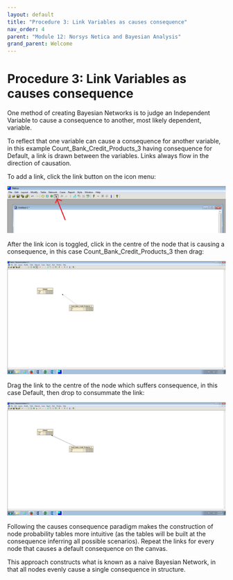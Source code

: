```yaml
---
layout: default
title: "Procedure 3: Link Variables as causes consequence"
nav_order: 4
parent: "Module 12: Norsys Netica and Bayesian Analysis"
grand_parent: Welcome
---
```


# Procedure 3: Link Variables as causes consequence

One method of creating Bayesian Networks is to judge an Independent Variable to cause a consequence to another, most likely dependent, variable.

To reflect that one variable can cause a consequence for another variable, in this example Count_Bank_Credit_Products_3 having consequence for Default, a link is drawn between the variables.  Links always flow in the direction of causation.

To add a link, click the link button on the icon menu:

![img.png](img.png)

After the link icon is toggled, click in the centre of the node that is causing a consequence, in this case Count_Bank_Credit_Products_3 then drag:

![img_1.png](img_1.png)

Drag the link to the centre of the node which suffers consequence, in this case Default, then drop to consummate the link:

![img_2.png](img_2.png)

Following the causes consequence paradigm makes the construction of node probability tables more intuitive (as the tables will be built at the consequence inferring all possible scenarios).  Repeat the links for every node that causes a default consequence on the canvas.

This approach constructs what is known as a naive Bayesian Network, in that all nodes evenly cause a single consequence in structure.